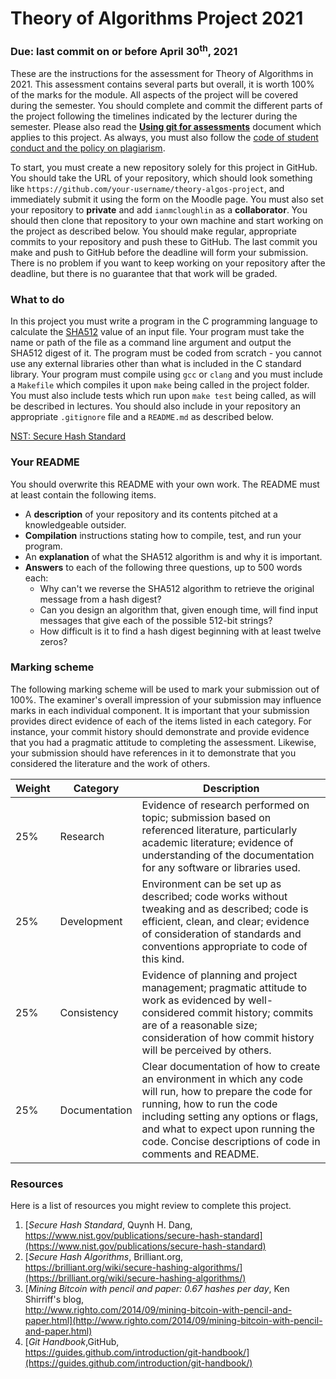 # Theory of Algorithms Project 2021

### Due: last commit on or before April 30<sup>th</sup>, 2021


These are the instructions for the assessment for Theory of Algorithms in 2021.
This assessment contains several parts but overall, it is worth 100% of the marks for the module.
All aspects of the project will be covered during the semester.
You should complete and commit the different parts of the project following the timelines indicated by the lecturer during the semester.
Please also read the **[Using git for assessments](https://github.com/ianmcloughlin/using-git-for-assessments/raw/master/using-git-for-assessments.pdf)** document which applies to this project.
As always, you must also follow the [code of student conduct and the policy on plagiarism](https://www.gmit.ie/general/quality-assurance-framework).

To start, you must create a new repository solely for this project in GitHub.
You should take the URL of your repository, which should look something like `https://github.com/your-username/theory-algos-project`, and immediately submit it using the form on the Moodle page.
You must also set your repository to **private** and add `ianmcloughlin` as a **collaborator**.
You should then clone that repository to your own machine and start working on the project as described below.
You should make regular, appropriate commits to your repository and push these to GitHub.
The last commit you make and push to GitHub before the deadline will form your submission.
There is no problem if you want to keep working on your repository after the deadline, but there is no guarantee that that work will be graded.

### What to do

In this project you must write a program in the C programming language to calculate the [SHA512](https://www.nist.gov/publications/secure-hash-standard) value of an input file.
Your program must take the name or path of the file as a command line argument and output the SHA512 digest of it.
The program must be coded from scratch - you cannot use any external libraries other than what is included in the C standard library.
Your program must compile using `gcc` or `clang` and you must include a `Makefile` which compiles it upon `make` being called in the project folder.
You must also include tests which run upon `make test` being called, as will be described in lectures.
You should also include in your repository an appropriate `.gitignore` file and a `README.md` as described below.

[NST: Secure Hash Standard](https://www.nist.gov/publications/secure-hash-standard)

### Your README
You should overwrite this README with your own work.
The README must at least contain the following items.

- A **description** of your repository and its contents pitched at a knowledgeable outsider.
- **Compilation** instructions stating how to compile, test, and run your program.
- An **explanation** of what the SHA512 algorithm is and why it is important.
- **Answers** to each of the following three questions, up to 500 words each:
    - Why can't we reverse the SHA512 algorithm to retrieve the original message from a hash digest?
    - Can you design an algorithm that, given enough time, will find input messages that give each of the possible 512-bit strings?
    - How difficult is it to find a hash digest beginning with at least twelve zeros?
    


### Marking scheme

The following marking scheme will be used to mark your submission out of 100%.
The examiner's overall impression of your submission may influence marks in each individual component.
It is important that your submission provides direct evidence of each of the items listed in each category.
For instance, your commit history should demonstrate and provide evidence that you had a pragmatic attitude to completing the assessment.
Likewise, your submission should have references in it to demonstrate that you considered the literature and the work of others.
  

| Weight | Category | Description |
|---|---|---|
|25% | Research | Evidence of research performed on topic; submission based on referenced literature, particularly academic literature; evidence of understanding of the documentation for any software or libraries used. |
|25% | Development | Environment can be set up as described; code works without tweaking and as described; code is efficient, clean, and clear; evidence of consideration of standards and conventions appropriate to code of this kind. |
|25% | Consistency | Evidence of planning and project management; pragmatic attitude to work as evidenced by well-considered commit history; commits are of a reasonable size; consideration of how commit history will be perceived by others. |
|25% | Documentation | Clear documentation of how to create an environment in which any code will run, how to prepare the code for running, how to run the code including setting any options or flags, and what to expect upon running the code. Concise descriptions of code in comments and README. |


### Resources

Here is a list of resources you might review to complete this project.

1. [*Secure Hash Standard*, Quynh H. Dang,<br> https://www.nist.gov/publications/secure-hash-standard](https://www.nist.gov/publications/secure-hash-standard)
2. [*Secure Hash Algorithms*, Brilliant.org,<br> https://brilliant.org/wiki/secure-hashing-algorithms/](https://brilliant.org/wiki/secure-hashing-algorithms/)
3. [*Mining Bitcoin with pencil and paper: 0.67 hashes per day*, Ken Shirriff's blog,<br>http://www.righto.com/2014/09/mining-bitcoin-with-pencil-and-paper.html](http://www.righto.com/2014/09/mining-bitcoin-with-pencil-and-paper.html)
4. [*Git Handbook*,GitHub,<br>https://guides.github.com/introduction/git-handbook/](https://guides.github.com/introduction/git-handbook/)
